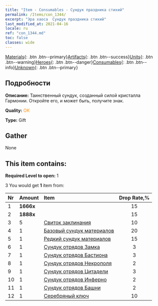 ```yaml
---
title: "Item - Consumables - Сундук праздника стихий"
permalink: /Items/con_1344/
excerpt: "Эра хаоса  Сундук праздника стихий"
last_modified_at: 2021-04-16
locale: ru
ref: "con_1344.md"
toc: false
classes: wide
---
```

 [Materials](/ru/Items/){: .btn .btn--primary}[Artifacts](/ru/Items/Artifacts/){: .btn .btn--success}[Units](/ru/Items/Units/){: .btn .btn--warning}[Heroes](/ru/Items/Heroes/){: .btn .btn--danger}[Consumables](/ru/Items/Consumables/){: .btn .btn--info}[Unknown](/ru/Items/Unknown/){: .btn .btn--primary}

## Подробности
 **Описание:** Таинственный сундук, созданный силой кристалла Гармонии. Откройте его, и может быть, получите знак.

 **Quality:** <span style="color: #FF8C00">OK</span>

 **Type:** Gift

## Gather

  None

## This item contains:

 **Required Level to open:** 1

 3 You would get **1** item  from:

  | Nr | Amount |     Item    | Drop Rate,% |
  |:---|:-------|:------------|:---------:|
  | 1 |  **1666x** | <i class="fas fa-coins"/> | 15 | 
  | 2 |  **1888x** | <i class="fas fa-coins"/> | 15 | 
  | 3 | 5 | [Свиток заклинания](/ru/Items/con_694/) | 10 | 
  | 4 | 1 | [Базовый сундук материалов](/ru/Items/con_756/) | 20 | 
  | 5 | 1 | [Редкий сундук материалов](/ru/Items/con_757/) | 15 | 
  | 6 | 1 | [Сундук отрядов Замка](/ru/Items/con_1269/) | 3 | 
  | 7 | 1 | [Сундук отрядов Бастиона](/ru/Items/con_1270/) | 3 | 
  | 8 | 1 | [Сундук отрядов Некрополя](/ru/Items/con_1271/) | 2 | 
  | 9 | 1 | [Сундук отрядов Цитадели](/ru/Items/con_1272/) | 3 | 
  | 10 | 1 | [Сундук отрядов Инферно](/ru/Items/con_1273/) | 2 | 
  | 11 | 1 | [Сундук отрядов Башни](/ru/Items/con_1274/) | 2 | 
  | 12 | 1 | [Серебряный ключ](/ru/Items/con_693/) | 10 | 
